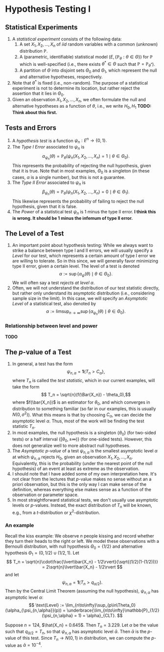 # Hypothesis Testing I

## Statistical Experiments

1. A _statistical experiment_ consists of the following data:
    1. A set $X_1, X_2, \ldots, X_n$ of _iid_ random variables with a common (unknown) distribution $\mathbb{P}$.
    2. A (parametric, identifiable) statistical model $(E, \{\mathbb{P}_\theta:\theta\in\Theta\})$ for $\mathbb{P}$ which is well-specified (i.e., there exists $\theta^\ast\in\Theta$ such that $\mathbb{P} = \mathbb{P}_{\theta^\ast}$).
    3. A partition of $\Theta$ into disjoint sets $\Theta_0$ and $\Theta_1$, which represent the null and alternative hypotheses, respectively.
2. Note that $\theta^\ast$ is fixed (i.e., non-random).  The purpose of a statistical experiment is not to determine its location, but rather reject the assertion that it lies in $\Theta_0$.
3. Given an observation $X_1, X_2, \ldots, X_n$, we often formulate the null and alternative hypotheses as a function of $\theta$, i.e., we write $H_0,H_1$ __TODO: Think about this first.__

## Tests and Errors

1. A _hypothesis test_ is a function $\psi_n: E^n \to \{0,1\}.$
2. The _Type I Error_ associated to $\psi_n$ is
$$ \alpha_{\psi_n}(\theta) = \mathbb{P}_\theta(\psi_n(X_1, X_2, \ldots, X_n) = 1 \mid \theta\in\Theta_0).$$
This represents the probability of rejecting the null hypothesis, given that it is true.  Note that in most examples, $\Theta_0$ is a singleton (in these cases, $\alpha$ is a single number), but this is not a guarantee.
3. The _Type II Error_ associated to $\psi_n$ is
$$ \beta_{\psi_n}(\theta) = \mathbb{P}_\theta(\psi_n(X_1, X_2, \ldots, X_n) = 0 \mid \theta\in\Theta_1).$$
This likewise represents the probability of failing to reject the null hypothesis, given that it is false.
4. The _Power_ of a statistical test $\psi_n$ is 1 minus the type II error. __I think this is wrong.  It should be 1 minus the infemum of type II error.__

## The Level of a Test

1. An important point about hypothesis testing: While we always want to strike a balance between type I and II errors, we will usually specify a _Level_ for our test, which represents a certain amount of type I error we are willing to tolerate.  So in this since, we will generally favor minimizing type II error, given a certain level.  The level of a test is denoted
$$ \alpha := \sup\{\alpha_\psi(\theta) \mid \theta\in \Theta_0\}. $$
We will often say a test _rejects at level $\alpha$_.
2. Often, we will not understand the distribution of our test statistic directly, but rather only understand its asymptotic distribution (i.e., considering sample size in the limit).  In this case, we will specify an _Asymptotic Level_ of a statistical test, also denoted by
$$ \alpha := \limsup_{n\to\infty}\sup\{\alpha_{\psi_n}(\theta) \mid \theta\in \Theta_0\}. $$

### Relationship between level and power

__TODO__

## The $p$-value of a Test

1. In general, a test has the form
$$\psi_{n,\alpha} = \mathbf{1}\{T_n>C_\alpha\},$$
where $T_n$ is called the _test statistic_, which in our current examples, will take the form
$$ T_n = \sqrt{n}(f(\Bar{X_n}) - \theta_0),$$
where $f(\bar{X_n})$ is an estimator for $\theta_0$, and which converges in distribution to something familiar (so far in our examples, this is usually $N(0,\sigma^2)$).  What this means is that by choosing $C_\alpha$, we can decide the asymptotic level $\alpha$.  Thus, most of the work will be finding the test statistic $T_n$.
2. In most examples, the null hypothesis is a singleton $\{\theta_0\}$ (for two-sided tests) or a half interval $\{[\theta_0,\pm\infty)\}$ (for one-sided tests).  However, this does not generalize well to more abstract null hypotheses.
3. The _Asymptotic $p$-value_ of a test $\psi_{n,\alpha}$ is the smallest asymptotic level $\alpha$ at which $\psi_{n,\alpha}$ rejects $H_0$, given an observation $X_1, X_2, \ldots, X_n$.  Equivalently, this is the probability (under the nearest point of the null hypothesis) of an event at least as extreme as the observation.
4. I should note that I have added some of my own interpretation here.  It's not clear from the lectures that $p$-value makes no sense without an a priori observation, but this is the only way I can make sense of the definition, whereas everything else makes sense as a function of the observation or parameter space.
5. In most straightforward statistical tests, we don't usually use asymptotic levels or $p$-values.  Instead, the exact distribution of $T_n$ will be known, e.g., from a _t_-distribution or $\chi^2$-distribution.

### An example

Recall the kiss example:  We observe $n$ people kissing and record whether they turn their heads to the right or left.  We model these observations with a Bernoulli distribution, with null hypothesis $\Theta_0=\{1/2\}$ and alternative hypothesis $\Theta_1=(0,1/2)\cup(1/2,1)$.  Let
$$ T_n = \sqrt{n}\cdot\frac{\lvert\bar{X_n} - 1/2\rvert}{\sqrt{(1/2)(1-(1/2))}} = 2\sqrt{n}\lvert\bar{X_n} - 1/2\rvert $$
and let
$$ \psi_{n,\alpha} = \mathbf{1}(T_n > q_{\alpha/2}). $$
Then by the Central Limit Theorem (assuming the null hypothesis), $\psi_{n,\alpha}$ has asymptotic level $\alpha$:
$$ \text{Level} := \lim_{n\to\infty}\sup_{p\in\Theta_0}(\alpha_{\psi_{n,\alpha}}(p)) = \underbrace{\lim_{n\to\infty}\mathbb{P}_{1/2}(\psi_{n,\alpha} = 1) = \alpha}_{CLT}. $$

Suppose $n = 124$, $\hat{X_n} = 0.645$.  Then $T_n= 3.229$.  Let $\alpha$ be the value such that $q_{\bar{\alpha}/2} = T_n$, so that $\psi_{n,\alpha}$ has asymptotic level $\bar{\alpha}$.  Then $\bar{\alpha}$ is the $p$-value of this test.  Since $T_n\to N(0,1)$ in distribution, we can compute the $p$-value as $\bar{\alpha} = 10^{-4}$.
